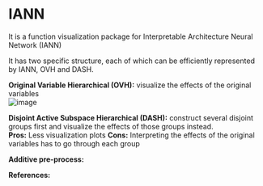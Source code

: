 # IANN
It is a function visualization package for Interpretable Architecture Neural Network (IANN) 

It has two specific structure, each of which can be efficiently represented by IANN, OVH and DASH.   

**Original Variable Hierarchical (OVH):** visualize the effects of the original variables    
![image](https://github.com/ShengtongZhangIEMS/IANN/tree/master/paper_fig/OVH_eg.png)  


**Disjoint Active Subspace Hierarchical (DASH):** construct several disjoint groups first and visualize the effects of those groups instead.  
**Pros:** Less visualization plots
**Cons:** Interpreting the effects of the original variables has to go through each group  

**Additive pre-process:**  

**References:**  

